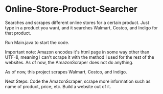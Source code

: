 # Online-Store-Product-Searcher
Searches and scrapes different online stores for a certain product. Just type in a product you want, and it searches Walmart, Costco, and Indigo for that product.

Run Main.java to start the code.

Important note: Amazon encodes it's html page in some way other than UTF-8, meaning I can't scrape it with the method I used for the rest of the websites. As of now, the AmazonScraper does not do anything. 

As of now, this project scrapes Walmart, Costco, and Indigo.

Next Steps: Code the AmazonScraper, scrape more information such as name of product, price, etc. Build a website out of it.

